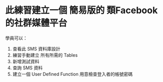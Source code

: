 # 此練習建立一個 簡易版的 類Facebook 的社群媒體平台

學員可以：
1. 查看此 SMS 資料庫設計
2. 練習手動建立 所有所需的 Tables
3. 新增測試資料
4. 查詢 SMS 資料
5. 建立一個 User Defined Function 用意檢查登入者的帳號密碼
